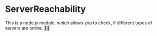 # ServerReachability
This is a node.js module, which allows you to check, if different types of servers are online. 💾📡
